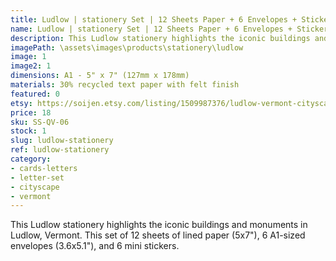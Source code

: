 ```yaml
---
title: Ludlow | stationery Set | 12 Sheets Paper + 6 Envelopes + Stickers
name: Ludlow | stationery Set | 12 Sheets Paper + 6 Envelopes + Stickers
description: This Ludlow stationery highlights the iconic buildings and monuments in Ludlow, Vermont. This set of 12 sheets of lined paper (5x7"), 6 A1-sized envelopes (3.6x5.1"), and 6 mini stickers. 
imagePath: \assets\images\products\stationery\ludlow
image: 1
image2: 1
dimensions: A1 - 5" x 7" (127mm x 178mm)
materials: 30% recycled text paper with felt finish
featured: 0
etsy: https://soijen.etsy.com/listing/1509987376/ludlow-vermont-cityscape-stationery-set?utm_source=Copy&utm_medium=ListingManager&utm_campaign=Share&utm_term=so.lmsm&share_time=1695260100664
price: 18
sku: SS-QV-06
stock: 1
slug: ludlow-stationery
ref: ludlow-stationery
category:
- cards-letters
- letter-set
- cityscape
- vermont
---
```

This Ludlow stationery highlights the iconic buildings and monuments in Ludlow, Vermont. This set of 12 sheets of lined paper (5x7"), 6 A1-sized envelopes (3.6x5.1"), and 6 mini stickers. 
